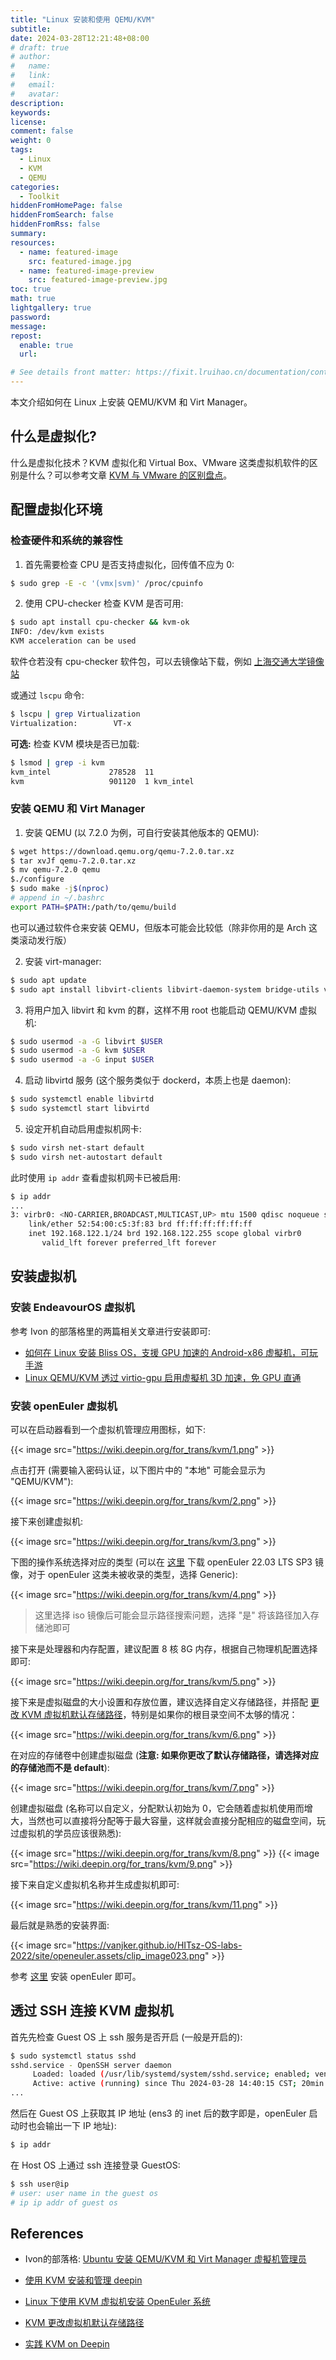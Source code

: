 ```yaml
---
title: "Linux 安装和使用 QEMU/KVM"
subtitle:
date: 2024-03-28T12:21:48+08:00
# draft: true
# author:
#   name:
#   link:
#   email:
#   avatar:
description:
keywords:
license:
comment: false
weight: 0
tags:
  - Linux
  - KVM
  - QEMU
categories:
  - Toolkit
hiddenFromHomePage: false
hiddenFromSearch: false
hiddenFromRss: false
summary:
resources:
  - name: featured-image
    src: featured-image.jpg
  - name: featured-image-preview
    src: featured-image-preview.jpg
toc: true
math: true
lightgallery: true
password:
message:
repost:
  enable: true
  url:

# See details front matter: https://fixit.lruihao.cn/documentation/content-management/introduction/#front-matter
---
```


本文介绍如何在 Linux 上安装 QEMU/KVM 和 Virt Manager。

<!--more-->

## 什么是虚拟化?

什么是虚拟化技术？KVM 虚拟化和 Virtual Box、VMware 这类虚拟机软件的区别是什么？可以参考文章 [KVM 与 VMware 的区别盘点](https://www.redhat.com/zh/topics/virtualization/kvm-vs-vmware-comparison)。

## 配置虚拟化环境

### 检查硬件和系统的兼容性

1. 首先需要检查 CPU 是否支持虚拟化，回传值不应为 0:

```sh
$ sudo grep -E -c '(vmx|svm)' /proc/cpuinfo
```

2. 使用 CPU-checker 检查 KVM 是否可用:

```sh
$ sudo apt install cpu-checker && kvm-ok
INFO: /dev/kvm exists
KVM acceleration can be used
```

软件仓若没有 cpu-checker 软件包，可以去镜像站下载，例如 [上海交通大学镜像站](https://ftp.sjtu.edu.cn/ubuntu/pool/main/c/cpu-checker/)

或通过 `lscpu` 命令:

```sh
$ lscpu | grep Virtualization
Virtualization:        VT-x
```

**可选:** 检查 KVM 模块是否已加载:

```bash
$ lsmod | grep -i kvm
kvm_intel             278528  11
kvm                   901120  1 kvm_intel
```

### 安装 QEMU 和 Virt Manager

1. 安装 QEMU (以 7.2.0 为例，可自行安装其他版本的 QEMU):

```sh
$ wget https://download.qemu.org/qemu-7.2.0.tar.xz
$ tar xvJf qemu-7.2.0.tar.xz
$ mv qemu-7.2.0 qemu
$./configure
$ sudo make -j$(nproc)
# append in ~/.bashrc
export PATH=$PATH:/path/to/qemu/build
```

也可以通过软件仓来安装 QEMU，但版本可能会比较低（除非你用的是 Arch 这类滚动发行版）

2. 安装 virt-manager:

```sh
$ sudo apt update
$ sudo apt install libvirt-clients libvirt-daemon-system bridge-utils virt-manager
```

3. 将用户加入 libvirt 和 kvm 的群，这样不用 root 也能启动 QEMU/KVM 虚拟机:

```sh
$ sudo usermod -a -G libvirt $USER
$ sudo usermod -a -G kvm $USER
$ sudo usermod -a -G input $USER
```

4. 启动 libvirtd 服务 (这个服务类似于 dockerd，本质上也是 daemon):

```sh
$ sudo systemctl enable libvirtd
$ sudo systemctl start libvirtd
```

5. 设定开机自动启用虚拟机网卡:

```sh
$ sudo virsh net-start default
$ sudo virsh net-autostart default
```

此时使用 `ip addr` 查看虚拟机网卡已被启用:

```sh
$ ip addr
...
3: virbr0: <NO-CARRIER,BROADCAST,MULTICAST,UP> mtu 1500 qdisc noqueue state DOWN group default qlen 1000
    link/ether 52:54:00:c5:3f:83 brd ff:ff:ff:ff:ff:ff
    inet 192.168.122.1/24 brd 192.168.122.255 scope global virbr0
       valid_lft forever preferred_lft forever
```

## 安装虚拟机

### 安装 EndeavourOS 虚拟机

参考 Ivon 的部落格里的两篇相关文章进行安装即可: 

- [如何在 Linux 安装 Bliss OS，支援 GPU 加速的 Android-x86 虚擬机，可玩手游](https://ivonblog.com/posts/blissos-qemu-installation/)
- [Linux QEMU/KVM 透过 virtio-gpu 启用虚擬机 3D 加速，免 GPU 直通](https://ivonblog.com/posts/linux-qemu-virglrenderer/)

### 安装 openEuler 虚拟机

可以在启动器看到一个虚拟机管理应用图标，如下:

{{< image src="https://wiki.deepin.org/for_trans/kvm/1.png" >}}

点击打开 (需要输入密码认证，以下图片中的 "本地" 可能会显示为 "QEMU/KVM"):

{{< image src="https://wiki.deepin.org/for_trans/kvm/2.png" >}}

接下来创建虚拟机:

{{< image src="https://wiki.deepin.org/for_trans/kvm/3.png" >}}

下图的操作系统选择对应的类型 (可以在 [这里](https://www.openeuler.org/en/download/archive/) 下载 openEuler 22.03 LTS SP3 镜像，对于 openEuler 这类未被收录的类型，选择 Generic):

{{< image src="https://wiki.deepin.org/for_trans/kvm/4.png" >}}

> 这里选择 iso 镜像后可能会显示路径搜索问题，选择 "是" 将该路径加入存储池即可

接下来是处理器和内存配置，建议配置 8 核 8G 内存，根据自己物理机配置选择即可:

{{< image src="https://wiki.deepin.org/for_trans/kvm/5.png" >}}

接下来是虚拟磁盘的大小设置和存放位置，建议选择自定义存储路径，并搭配 [更改 KVM 虚拟机默认存储路径](https://www.cnblogs.com/hahaha111122222/p/15538763.html)，特别是如果你的根目录空间不太够的情况：

{{< image src="https://wiki.deepin.org/for_trans/kvm/6.png" >}}

在对应的存储卷中创建虚拟磁盘 (**注意: 如果你更改了默认存储路径，请选择对应的存储池而不是 default**):

{{< image  src="https://wiki.deepin.org/for_trans/kvm/7.png" >}}

创建虚拟磁盘 (名称可以自定义，分配默认初始为 0，它会随着虚拟机使用而增大，当然也可以直接将分配等于最大容量，这样就会直接分配相应的磁盘空间，玩过虚拟机的学员应该很熟悉):

{{< image  src="https://wiki.deepin.org/for_trans/kvm/8.png" >}}
{{< image  src="https://wiki.deepin.org/for_trans/kvm/9.png" >}}

接下来自定义虚拟机名称并生成虚拟机即可:

{{< image  src="https://wiki.deepin.org/for_trans/kvm/11.png" >}}

最后就是熟悉的安装界面:

{{< image src="https://vanjker.github.io/HITsz-OS-labs-2022/site/openeuler.assets/clip_image023.png" >}}

参考 [这里](https://vanjker.github.io/HITsz-OS-labs-2022/site/env/#22) 安装 openEuler 即可。

## 透过 SSH 连接 KVM 虚拟机

首先先检查 Guest OS 上 ssh 服务是否开启 (一般是开启的):

```sh
$ sudo systemctl status sshd
sshd.service - OpenSSH server daemon
     Loaded: loaded (/usr/lib/systemd/system/sshd.service; enabled; vendor preset: enabled)
     Active: active (running) since Thu 2024-03-28 14:40:15 CST; 20min ago
...
```

然后在 Guest OS 上获取其 IP 地址 (ens3 的 inet 后的数字即是，openEuler 启动时也会输出一下 IP 地址):

```sh
$ ip addr
```

在 Host OS 上通过 ssh 连接登录 GuestOS:

```sh
$ ssh user@ip
# user: user name in the guest os
# ip ip addr of guest os
```

## References

- Ivon的部落格: [Ubuntu 安装 QEMU/KVM 和 Virt Manager 虚擬机管理员](https://ivonblog.com/posts/ubuntu-virt-manager/)

- [使用 KVM 安装和管理 deepin](https://wiki.deepin.org/zh/04_%E5%B8%B8%E8%A7%81%E9%97%AE%E9%A2%98FAQ/%E8%99%9A%E6%8B%9F%E6%9C%BA/%E5%A6%82%E4%BD%95%E4%BD%BF%E7%94%A8kvm%E5%AE%89%E8%A3%85%E5%92%8C%E7%AE%A1%E7%90%86deepin)
- [Linux 下使用 KVM 虚拟机安装 OpenEuler 系统](https://blog.51cto.com/zounan/4931973)
- [KVM 更改虚拟机默认存储路径](https://www.cnblogs.com/hahaha111122222/p/15538763.html)
- [实践 KVM on Deepin](https://wang-ray.github.io/os/2019/11/07/%E5%AE%9E%E8%B7%B5KVM-on-Deepin/)
